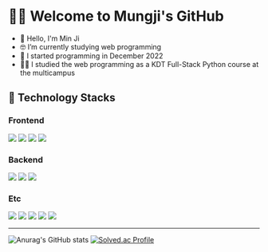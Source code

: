 # 🙋‍♀️ Welcome to Mungji's GitHub
- 👻 Hello, I'm Min Ji
- 🤓 I’m currently studying web programming
- 👶 I started programming in December 2022
- 👩‍🎓 I studied the web programming as a KDT Full-Stack Python course at the multicampus
## 🔨 Technology Stacks

### Frontend
<span><img src="https://img.shields.io/badge/HTML5-E34F26?style=flat&logo=HTML5&logoColor=white"></span>
<span><img src="https://img.shields.io/badge/CSS3-1572B6?style=flat&logo=CSS3&logoColor=white"></span>
<span><img src="https://img.shields.io/badge/JavaScript-F7DF1E?style=flat&logo=JavaScript&logoColor=black"></span>
<span><img src="https://img.shields.io/badge/Bootstrap-7952B3?style=flat&logo=Bootstrap&logoColor=white"></span>

### Backend
<span><img src="https://img.shields.io/badge/Python-3766AB?style=flat&logo=Python&logoColor=white"></span>
<span><img src="https://img.shields.io/badge/Django-0c4b33?style=flat&logo=Django&logoColor=white"></span>
<span><img src="https://img.shields.io/badge/MySQL-4479A1?style=flat&logo=mysql&logoColor=white"> </span>

### Etc
<span><img src="https://img.shields.io/badge/git-e84c31?style=flat&logo=git&logoColor=white"></span>
<span><img src="https://img.shields.io/badge/GitHub-1b242b?style=flat&logo=github&logoColor=white"></span>
<span><img src="https://img.shields.io/badge/Notion-ffffff?style=flat&logo=Notion&logoColor=black"></span>
<span><img src="https://img.shields.io/badge/JIRA-2583fe?style=flat&logo=JIRA&logoColor=white"></span>
<span><img src="https://img.shields.io/badge/Figma-f24e1e?style=flat&logo=figma&logoColor=white"/></span>


<hr>

![Anurag's GitHub stats](https://github-readme-stats.vercel.app/api?username=mungjimangji&show_icons=true&theme=onedark)
[![Solved.ac Profile](http://mazassumnida.wtf/api/v2/generate_badge?boj=wkdalswl3949)](https://solved.ac/wkdalswl3949/)

